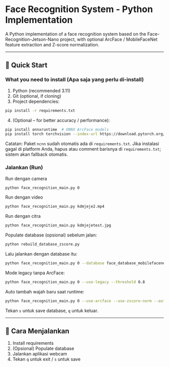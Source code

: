 # Face Recognition System - Python Implementation

A Python implementation of a face recognition system based on the Face-Recognition-Jetson-Nano project, with optional ArcFace / MobileFaceNet feature extraction and Z-score normalization.

---
## 🔰 Quick Start

### What you need to install (Apa saja yang perlu di‑install)
1. Python (recommended 3.11) 
2. Git (optional, if cloning)  
3. Project dependencies:
  ```bash
  pip install -r requirements.txt
  ```
4. (Optional – for better accuracy / performance):
  ```bash
  pip install onnxruntime  # ONNX ArcFace models
  pip install torch torchvision --index-url https://download.pytorch.org/whl/cpu  # Optional
  ```
  Catatan: Paket `ncnn` sudah otomatis ada di `requirements.txt`. Jika instalasi gagal di platform Anda, hapus atau comment barisnya di `requirements.txt`; sistem akan fallback otomatis.

### Jalankan (Run)
Run dengan camera
```bash
python face_recognition_main.py 0 
```

Run dengan video
```bash
python face_recognition_main.py kdmjeje2.mp4
```

Run dengan citra
```bash
python face_recognition_main.py kdmjejetest.jpg
```


Populate database (opsional) sebelum jalan:
```bash
python rebuild_database_zscore.py
```

Lalu jalankan dengan database itu:
```bash
python face_recognition_main.py 0 --database face_database_mobilefacenet.json --use-arcface --use-zscore-norm
```

Mode legacy tanpa ArcFace:
```bash
python face_recognition_main.py 0 --use-legacy --threshold 0.8
```

Auto tambah wajah baru saat runtime:
```bash
python face_recognition_main.py 0 --use-arcface --use-zscore-norm --auto-add
```

Tekan `s` untuk save database, `q` untuk keluar.

---
## 📌 Cara Menjalankan
1. Install requirements
2. (Opsional) Populate database
3. Jalankan aplikasi webcam
4. Tekan `q` untuk exit / `s` untuk save


